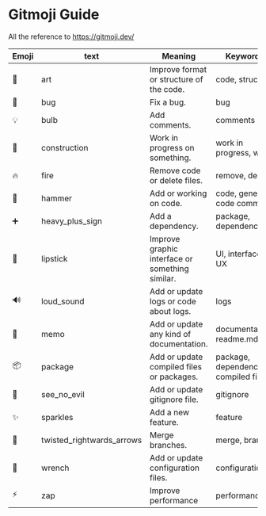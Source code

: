# Gitmoji Guide
All the reference to https://gitmoji.dev/

| Emoji | text | Meaning | Keywords |
| ----- | ---- | ------- | -------- |
| :art: | art | Improve format or structure of the code. | code, structure |
| :bug: | bug | Fix a bug. | bug |
| :bulb: | bulb | Add comments. | comments |
| :construction: | construction | Work in progress on something. | work in progress, wip |
| :fire: | fire | Remove code or delete files. | remove, delete |
| :hammer: | hammer | Add or working on code. | code, general code commit | 
| :heavy_plus_sign: | heavy_plus_sign | Add a dependency. | package, dependency |
| :lipstick: | lipstick | Improve graphic interface or something similar. | UI, interface, UX |
| :loud_sound: | loud_sound | Add or update logs or code about logs. | logs |
| :memo: | memo | Add or update any kind of documentation. | documentation, readme.md |
| :package:| package | Add or update compiled files or packages. | package, dependency, compiled file |
| :see_no_evil: | see_no_evil | Add or update gitignore file. | gitignore |
| :sparkles: | sparkles | Add a new feature. | feature |
| :twisted_rightwards_arrows: | twisted_rightwards_arrows | Merge branches. | merge, branch |
| :wrench: | wrench | Add or update configuration files. | configuration |
| :zap: | zap | Improve performance | performance |
